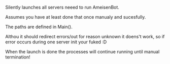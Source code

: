 Silently launches all servers neeed to run AmeisenBot.

Assumes you have at least done that once manualy and sucesfully.

The paths are defined in Main().

Althou it should redirect errors/out for reason unknown it doens't work, so if error occurs during one server init your fuked :D

When the launch is done the processes will continue running until manual termination!
